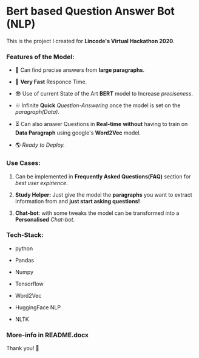 # Bert based Question Answer Bot (NLP)

This is the project I created for **Lincode's Virtual Hackathon 2020**.

### Features of the Model:

- 🤔 Can find precise answers from **large paragraphs**.

- :rocket: **Very Fast** Responce Time.

- 😎 Use of current State of the Art **BERT** model to Increase _preciseness_.

- ♾ Infinite **Quick** _Question-Answering_ once the model is set on the _paragraph(Data)_.

- ⏳ Can also answer Questions in **Real-time** **without** having to train on **Data Paragraph** using google's **Word2Vec** model.  

- 🌎 _Ready to Deploy._

### Use Cases:

1) Can be implemented in **Frequently Asked Questions(FAQ)** section for _best user expirience_.

2) **Study Helper:** Just give the model the **paragraphs** you want to extract information from and **just start asking questions!**

3) **Chat-bot**: with some tweaks the model can be transformed into a **Personalised** _Chat-bot_.

### Tech-Stack:

- python

- Pandas

- Numpy

- Tensorflow

- Word2Vec

- HuggingFace NLP

- NLTK

### More-info in README.docx

Thank you! 🖤


